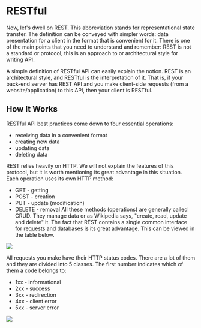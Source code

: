 # RESTful
 Now, let's dwell on REST. This abbreviation stands for representational state transfer. The definition can be conveyed with simpler words: data presentation for a client in the format that is convenient for it. There is one of the main points that you need to understand and remember: REST is not a standard or protocol, this is an approach to or architectural style for writing API.

 A simple definition of RESTful API can easily explain the notion. REST is an architectural style, and RESTful is the interpretation of it. That is, if your back-end server has REST API and you make client-side requests (from a website/application) to this API, then your client is RESTful.
 
 ## How It Works
RESTful API best practices come down to four essential operations:

-  receiving data in a convenient format
- creating new data
-  updating data
- deleting data

 REST relies heavily on HTTP. We will not explain the features of this protocol, but it is worth mentioning its great advantage in this situation.
Each operation uses its own HTTP method:
* GET - getting
* POST - creation
* PUT - update (modification)
* DELETE - removal
All these methods (operations) are generally called CRUD. They manage data or as Wikipedia says, "create, read, update and delete" it.
The fact that REST contains a single common interface for requests and databases is its great advantage. This can be viewed in the table below.

![](https://d1xple9gxb4tux.cloudfront.net/assets/images/article_images/3549550fac75d816c27485b692dc2cf38af579e8.png?1553504752)

All requests you make have their HTTP status codes. There are a lot of them and they are divided into 5 classes. The first number indicates which of them a code belongs to:
*	1xx - informational
*	2xx - success
*	3xx - redirection
*	4xx - client error
*	5xx - server error

![](https://d1xple9gxb4tux.cloudfront.net/assets/images/article_images/bd4442aed16acafc54c7943d34abff0edadfa74c.png?1553504574)

